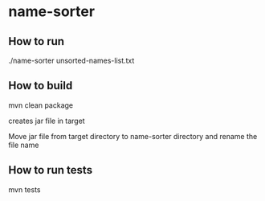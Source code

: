 # name-sorter
## How to run 

./name-sorter unsorted-names-list.txt

## How to build 

mvn clean package 

creates jar file in target 

Move jar file from target directory to name-sorter directory and rename the file name

## How to run tests
mvn tests
